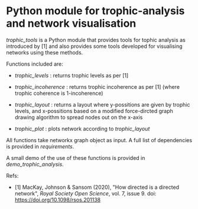 # Python module for trophic-analysis and network visualisation

*trophic_tools* is a Python module that provides tools for tophic analysis as introduced by [1] 
and also provides some tools developed for visualising networks using these methods.

Functions included are:

- *trophic_levels*       : returns trophic levels as per [1]

- *trophic_incoherence*  : returns trophic incoherence as per [1] (where trophic coherence is 1-incoherence)

- *trophic_layout*       : returns a layout where y-possitions are given by trophic levels, and x-possitions based on a modified force-dircted graph drawing algorithm to spread nodes out on the x-axis

- *trophic_plot*         : plots network according to *trophic_layout*

All functions take networkx graph object as input. A full list of dependencies is provided in *requirements*.

A small demo of the use of these functions is provided in *demo_trophic_analysis*.

Refs:

- [1] MacKay, Johnson & Sansom (2020), "How directed is a directed network", *Royal Society Open Science*, vol. 7, issue 9. doi: https://doi.org/10.1098/rsos.201138

